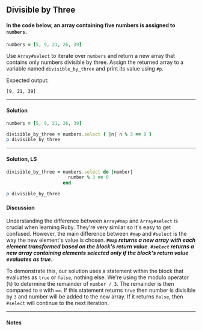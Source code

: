 ## Divisible by Three
#### In the code below, an array containing five numbers is assigned to `numbers`.
```ruby
numbers = [5, 9, 21, 26, 39]
```
Use `Array#select` to iterate over `numbers` and return a new array that contains only numbers divisible by three. Assign the returned array to a variable named `divisible_by_three` and print its value using `#p`.

Expected output:

`[9, 21, 39]`
___
#### Solution
```ruby
numbers = [5, 9, 21, 26, 39]

divisible_by_three = numbers.select { |n| n % 3 == 0 }
p divisible_by_three
```
___
#### Solution, LS
```ruby
divisible_by_three = numbers.select do |number|
                       number % 3 == 0
                     end

p divisible_by_three
```
#### Discussion
Understanding the difference between `Array#map` and `Array#select` is crucial when learning Ruby. They're very similar so it's easy to get confused. However, the main difference between `#map` and `#select` is the way the new element's value is chosen. ***`#map` returns a new array with each element transformed based on the block's return value***. ***`#select` returns a new array containing elements selected only if the block's return value evaluates as true***.

To demonstrate this, our solution uses a statement within the block that evaluates as `true` or `false`, nothing else. We're using the modulo operator (`%`) to determine the remainder of `number / 3`. The remainder is then compared to `0` with `==`. If this statement returns `true` then number is divisible by `3` and number will be added to the new array. If it returns `false`, then `#select` will continue to the next iteration.
___
#### Notes
